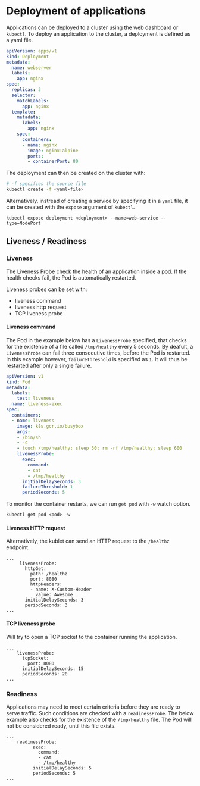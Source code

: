 # Deployment of applications

Applications can be deployed to a cluster using the web dashboard or `kubectl`.
To deploy an application to the cluster, a deployment is defined as a yaml file.

```yaml
apiVersion: apps/v1
kind: Deployment
metadata:
  name: webserver
  labels:
    app: nginx
spec:
  replicas: 3
  selector:
    matchLabels:
      app: nginx
  template:
    metadata:
      labels:
        app: nginx
    spec:
      containers:
      - name: nginx
        image: nginx:alpine
        ports:
        - containerPort: 80
```

The deployment can then be created on the cluster with:

```sh
# -f specifies the source file
kubectl create -f <yaml-file>
```

Alternatively, instread of creating a service by specifying it in a `yaml` file, it can be created with the `expose` argument of `kubectl`.

```
kubectl expose deployment <deployment> --name=web-service --type=NodePort
```

## Liveness / Readiness

### Liveness

The Liveness Probe check the health of an application inside a pod.
If the health checks fail, the Pod is automatically restarted.

Liveness probes can be set with:

- liveness command
- liveness http request
- TCP liveness probe

#### Liveness command

The Pod in the example below has a `LivenessProbe` specified, that checks for the existence of a file called `/tmp/healthy` every 5 seconds.
By deafult, a `LivenessProbe` can fail three consecutive times, before the Pod is restarted.
In this example however, `failureThreshold` is specified as `1`.
It will thus be restarted after only a single failure.

```yaml
apiVersion: v1
kind: Pod
metadata:
  labels:
    test: liveness
  name: liveness-exec
spec:
  containers:
  - name: liveness
    image: k8s.gcr.io/busybox
    args:
    - /bin/sh
    - -c
    - touch /tmp/healthy; sleep 30; rm -rf /tmp/healthy; sleep 600
    livenessProbe:
      exec:
        command:
        - cat
        - /tmp/healthy
      initialDelaySeconds: 3
      failureThreshold: 1
      periodSeconds: 5
```

To monitor the container restarts, we can run `get pod` with `-w` watch option.

```
kubectl get pod <pod> -w
```

#### Liveness HTTP request

Alternatively, the kublet can send an HTTP request to the `/healthz` endpoint.

```
...
     livenessProbe:
       httpGet:
         path: /healthz
         port: 8080
         httpHeaders:
         - name: X-Custom-Header
           value: Awesome
       initialDelaySeconds: 3
       periodSeconds: 3
...
```

#### TCP liveness probe

Will try to open a TCP socket to the container running the application.

```
...
    livenessProbe:
      tcpSocket:
        port: 8080
      initialDelaySeconds: 15
      periodSeconds: 20
...
```

### Readiness

Applications may need to meet certain criteria before they are ready to serve traffic.
Such conditions are checked with a `readinessProbe`.
The below example also checks for the existence of the `/tmp/healthy` file.
The Pod will not be considered ready, until this file exists.

```
...
    readinessProbe:
          exec:
            command:
            - cat
            - /tmp/healthy
          initialDelaySeconds: 5 
          periodSeconds: 5
...
```